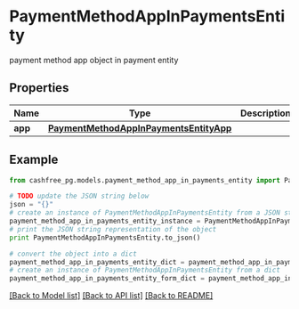 # PaymentMethodAppInPaymentsEntity

payment method app object in payment entity

## Properties
Name | Type | Description | Notes
------------ | ------------- | ------------- | -------------
**app** | [**PaymentMethodAppInPaymentsEntityApp**](PaymentMethodAppInPaymentsEntityApp.md) |  | [optional] 

## Example

```python
from cashfree_pg.models.payment_method_app_in_payments_entity import PaymentMethodAppInPaymentsEntity

# TODO update the JSON string below
json = "{}"
# create an instance of PaymentMethodAppInPaymentsEntity from a JSON string
payment_method_app_in_payments_entity_instance = PaymentMethodAppInPaymentsEntity.from_json(json)
# print the JSON string representation of the object
print PaymentMethodAppInPaymentsEntity.to_json()

# convert the object into a dict
payment_method_app_in_payments_entity_dict = payment_method_app_in_payments_entity_instance.to_dict()
# create an instance of PaymentMethodAppInPaymentsEntity from a dict
payment_method_app_in_payments_entity_form_dict = payment_method_app_in_payments_entity.from_dict(payment_method_app_in_payments_entity_dict)
```
[[Back to Model list]](../README.md#documentation-for-models) [[Back to API list]](../README.md#documentation-for-api-endpoints) [[Back to README]](../README.md)


